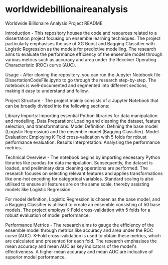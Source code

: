 # worldwidebillionaireanalysis

 Worldwide Billionaire Analysis Project README


Introduction - 
This repository houses the code and resources related to a dissertation project focusing on ensemble learning techniques. The project particularly emphasises the use of XG Boost and Bagging Classifier with Logistic Regression as the models for predictive modelling. The research aims to evaluate the performance efficiency of the ensemble model through various metrics such as accuracy and area under the Receiver Operating Characteristic (ROC) curve (AUC).

Usage - After cloning the repository, you can run the Jupyter Notebook file DissertationCodeFile.ipynb to go through the research step-by-step. The notebook is well-documented and segmented into different sections, making it easy to understand and follow.

Project Structure - The project mainly consists of a Jupyter Notebook that can be broadly divided into the following sections:

Library Imports: Importing essential Python libraries for data manipulation and modelling.
Data Preparation: Loading and cleaning the dataset, feature selection, and transformations.
Model Definition: Defining the base model (Logistic Regression) and the ensemble model (Bagging Classifier).
Model Evaluation: Employing K-Fold cross-validation with 5 folds for robust performance evaluation.
Results Interpretation: Analysing the performance metrics.


Technical Overview - The notebook begins by importing necessary Python libraries like pandas for data manipulation. Subsequently, the dataset is loaded, and preliminary data cleaning operations are performed. The research focuses on selecting relevant features and applies transformations like one-hot encoding for categorical variables. Standard scaling is also utilised to ensure all features are on the same scale, thereby assisting models like Logistic Regression.

For model definition, Logistic Regression is chosen as the base model, and a Bagging Classifier is utilised to create an ensemble consisting of 50 base models. The project employs K-Fold cross-validation with 5 folds for a robust evaluation of model performance.

Performance Metrics - The research aims to gauge the efficiency of the ensemble model through metrics like accuracy and area under the ROC curve (AUC). K-Fold cross-validation is used to obtain these metrics, which are calculated and presented for each fold. The research emphasises the mean accuracy and mean AUC as key indicators of the model's effectiveness. A higher mean accuracy and mean AUC are indicative of superior model performance.
